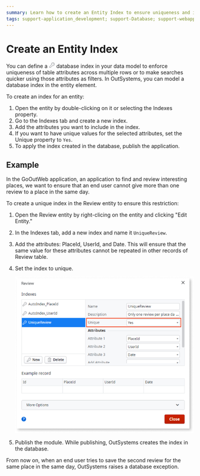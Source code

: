 ```yaml
---
summary: Learn how to create an Entity Index to ensure uniqueness and improve findability.
tags: support-application_development; support-Database; support-webapps
---
```


# Create an Entity Index
  
You can define a ![](../../../shared/icons-service-studio/entity-index.png) database index in your data model to enforce uniqueness of table attributes across multiple rows or to make searches quicker using those attributes as filters. In OutSystems, you can model a database index in the entity element.

To create an  index  for an entity:

1. Open the entity by double-clicking on it or selecting the Indexes property.
2. Go to the Indexes tab and create a new index.
3. Add the attributes you want to include in the index.
4. If you want to have unique values for the selected attributes, set the  Unique property to `Yes`.
5. To apply the index created in the database, publish the application.


## Example

In the GoOutWeb application, an application to find and review interesting places, we want to ensure that an end user cannot give more than one review to a place in the same day.

To create a unique index in the  Review  entity to ensure this restriction:

1. Open the  Review  entity by right-clicing on the entity and clicking "Edit Entity."

2. In the Indexes tab, add a new index and name it `UniqueReview`.

3. Add the attributes: PlaceId, UserId, and Date. This will ensure that the same value for these attributes cannot be repeated in other records of  Review  table.

4. Set the index to unique.

    ![](images/create-database-index.png)

5. Publish the module. While publishing, OutSystems creates the index in the database. 

From now on, when an end user tries to save the second review for the same place in the same day, OutSystems raises a database exception.
